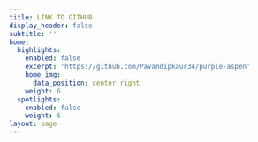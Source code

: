 ```yaml
---
title: LINK TO GITHUB
display_header: false
subtitle: ''
home:
  highlights:
    enabled: false
    excerpt: 'https://github.com/Pavandipkaur34/purple-aspen'
    home_img:
      data_position: center right
    weight: 6
  spotlights:
    enabled: false
    weight: 6
layout: page
---
```


